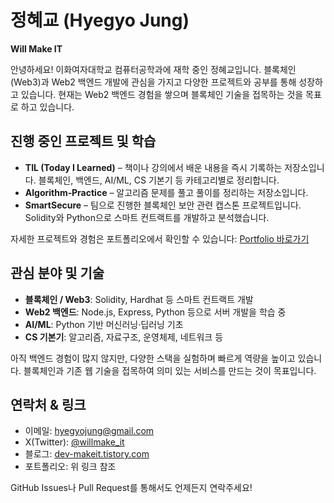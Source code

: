 # 정혜교 (Hyegyo Jung)  

**Will Make IT**  

안녕하세요! 이화여자대학교 컴퓨터공학과에 재학 중인 정혜교입니다. 블록체인(Web3)과 Web2 백엔드 개발에 관심을 가지고 다양한 프로젝트와 공부를 통해 성장하고 있습니다. 현재는 Web2 백엔드 경험을 쌓으며 블록체인 기술을 접목하는 것을 목표로 하고 있습니다.  

## 진행 중인 프로젝트 및 학습  

- **TIL (Today I Learned)** – 책이나 강의에서 배운 내용을 즉시 기록하는 저장소입니다. 블록체인, 백엔드, AI/ML, CS 기본기 등 카테고리별로 정리합니다.  
- **Algorithm‑Practice** – 알고리즘 문제를 풀고 풀이를 정리하는 저장소입니다.  
- **SmartSecure** – 팀으로 진행한 블록체인 보안 관련 캡스톤 프로젝트입니다. Solidity와 Python으로 스마트 컨트랙트를 개발하고 분석했습니다.  

자세한 프로젝트와 경험은 포트폴리오에서 확인할 수 있습니다: [Portfolio 바로가기](https://hyegyo-dml.notion.site/Portfolio-25d588799ba980d7adb4f7563dba4506)  

## 관심 분야 및 기술  

- **블록체인 / Web3**: Solidity, Hardhat 등 스마트 컨트랙트 개발  
- **Web2 백엔드**: Node.js, Express, Python 등으로 서버 개발을 학습 중  
- **AI/ML**: Python 기반 머신러닝·딥러닝 기초  
- **CS 기본기**: 알고리즘, 자료구조, 운영체제, 네트워크 등  

아직 백엔드 경험이 많지 않지만, 다양한 스택을 실험하며 빠르게 역량을 높이고 있습니다. 블록체인과 기존 웹 기술을 접목하여 의미 있는 서비스를 만드는 것이 목표입니다.  

## 연락처 & 링크  

- 이메일: [hyegyojung@gmail.com](mailto:hyegyojung@gmail.com)  
- X(Twitter): [@willmake_it](https://twitter.com/willmake_it)  
- 블로그: [dev-makeit.tistory.com](https://dev-makeit.tistory.com)  
- 포트폴리오: 위 링크 참조  

GitHub Issues나 Pull Request를 통해서도 언제든지 연락주세요!
